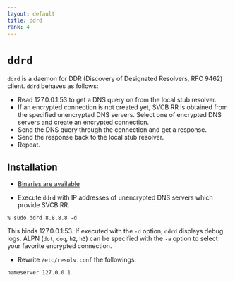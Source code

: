 ```yaml
---
layout: default
title: ddrd
rank: 4
---
```


# `ddrd`

`ddrd` is a daemon for DDR (Discovery of Designated Resolvers, RFC 9462) client. `ddrd` behaves as follows:

- Read 127.0.0.1:53 to get a DNS query on from the local stub resolver.
- If an encrypted connection is not created yet, SVCB RR is obtained from the specified unencrypted DNS servers. Select one of encrypted DNS servers and create an encrypted connection.
- Send the DNS query through the connection and get a response.
- Send the response back to the local stub resolver.
- Repeat.

## Installation

* [Binaries are available](https://github.com/iijlab/dnsext/releases)

* Execute `ddrd` with IP addresses of unencrypted DNS servers which provide SVCB RR.

```
% sudo ddrd 8.8.8.8 -d
```

This binds 127.0.0.1:53. If executed with the `-d` option, `ddrd` displays debug logs. ALPN (`dot`, `doq`, `h2`, `h3`) can be specified with the `-a` option to select your favorite encrypted connection.

* Rewrite `/etc/resolv.conf` the followings:

```
nameserver 127.0.0.1
```
